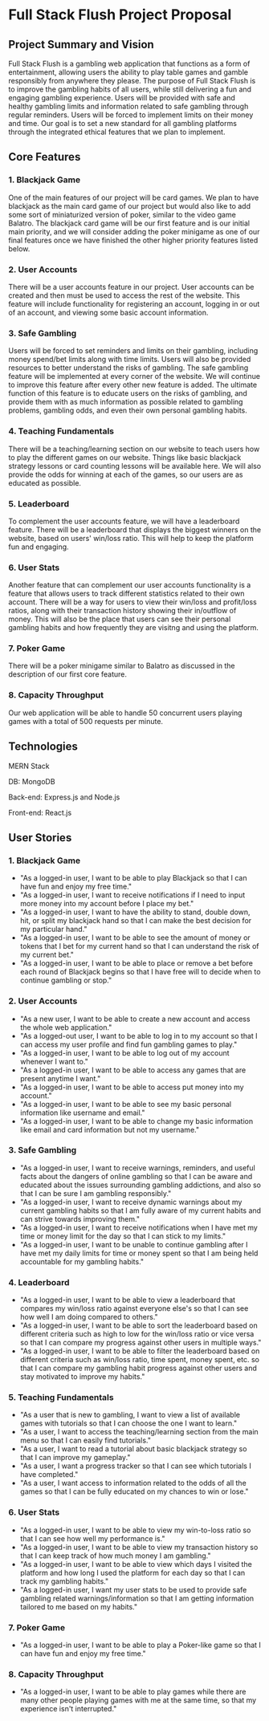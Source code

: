 # Full Stack Flush Project Proposal

## Project Summary and Vision
Full Stack Flush is a gambling web application that functions as a form of entertainment, allowing users the ability to play table games and gamble responsibly from anywhere they please. The purpose of Full Stack Flush is to improve the gambling habits of all users, while still delivering a fun and engaging gambling experience. Users will be provided with safe and healthy gambling limits and information related to safe gambling through regular reminders. Users will be forced to implement limits on their money and time. Our goal is to set a new standard for all gambling platforms through the integrated ethical features that we plan to implement.

## Core Features
### 1. Blackjack Game
One of the main features of our project will be card games. We plan to have blackjack as the main card game of our project but would also like to add some sort of miniaturized version of poker, similar to the video game Balatro. The blackjack card game will be our first feature and is our initial main priority, and we will consider adding the poker minigame as one of our final features once we have finished the other higher priority features listed below.

### 2. User Accounts
There will be a user accounts feature in our project. User accounts can be created and then must be used to access the rest of the website. This feature will include functionality for registering an account, logging in or out of an account, and viewing some basic account information.

### 3. Safe Gambling
Users will be forced to set reminders and limits on their gambling, including money spend/bet limits along with time limits. Users will also be provided resources to better understand the risks of gambling. The safe gambling feature will be implemented at every corner of the website. We will continue to improve this feature after every other new feature is added. The ultimate function of this feature is to educate users on the risks of gambling, and provide them with as much information as possible related to gambling problems, gambling odds, and even their own personal gambling habits.

### 4. Teaching Fundamentals
There will be a teaching/learning section on our website to teach users how to play the different games on our website. Things like basic blackjack strategy lessons or card counting lessons will be available here. We will also provide the odds for winning at each of the games, so our users are as educated as possible.

### 5. Leaderboard
To complement the user accounts feature, we will have a leaderboard feature. There will be a leaderboard that displays the biggest winners on the website, based on users' win/loss ratio. This will help to keep the platform fun and engaging.

### 6. User Stats
Another feature that can complement our user accounts functionality is a feature that allows users to track different statistics related to their own account. There will be a way for users to view their win/loss and profit/loss ratios, along with their transaction history showing their in/outflow of money. This will also be the place that users can see their personal gambling habits and how frequently they are visitng and using the platform.

### 7. Poker Game
There will be a poker minigame similar to Balatro as discussed in the description of our first core feature.

### 8. Capacity Throughput
Our web application will be able to handle 50 concurrent users playing games with a total of 500 requests per minute.

## Technologies
MERN Stack

DB: MongoDB

Back-end: Express.js and Node.js

Front-end: React.js

## User Stories
### 1. Blackjack Game
* "As a logged-in user, I want to be able to play Blackjack so that I can have fun and enjoy my free time."
* "As a logged-in user, I want to receive notifications if I need to input more money into my account before I place my bet."
* "As a logged-in user, I want to have the ability to stand, double down, hit, or split my blackjack hand so that I can make the best decision for my particular hand."
* "As a logged-in user, I want to be able to see the amount of money or tokens that I bet for my current hand so that I can understand the risk of my current bet."
* "As a logged-in user, I want to be able to place or remove a bet before each round of Blackjack begins so that I have free will to decide when to continue gambling or stop."

### 2. User Accounts
* "As a new user, I want to be able to create a new account and access the whole web application."
* "As a logged-out user, I want to be able to log in to my account so that I can access my user profile and find fun gambling games to play."
* "As a logged-in user, I want to be able to log out of my account whenever I want to."
* "As a logged-in user, I want to be able to access any games that are present anytime I want."
* "As a logged-in user, I want to be able to access put money into my account."
* "As a logged-in user, I want to be able to see my basic personal information like username and email."
* "As a logged-in user, I want to be able to change my basic information like email and card information but not my username."

### 3. Safe Gambling
* "As a logged-in user, I want to receive warnings, reminders, and useful facts about the dangers of online gambling so that I can be aware and educated about the issues surrounding gambling addictions, and also so that I can be sure I am gambling responsibly."
* "As a logged-in user, I want to receive dynamic warnings about my current gambling habits so that I am fully aware of my current habits and can strive towards improving them."
* "As a logged-in user, I want to receive notifications when I have met my time or money limit for the day so that I can stick to my limits."
* "As a logged-in user, I want to be unable to continue gambling after I have met my daily limits for time or money spent so that I am being held accountable for my gambling habits."

### 4. Leaderboard
* "As a logged-in user, I want to be able to view a leaderboard that compares my win/loss ratio against everyone else's so that I can see how well I am doing compared to others."
* "As a logged-in user, I want to be able to sort the leaderboard based on different criteria such as high to low for the win/loss ratio or vice versa so that I can compare my progress against other users in multiple ways."
* "As a logged-in user, I want to be able to filter the leaderboard based on different criteria such as win/loss ratio, time spent, money spent, etc. so that I can compare my gambling habit progress against other users and stay motivated to improve my habits."

### 5. Teaching Fundamentals
* "As a user that is new to gambling, I want to view a list of available games with tutorials so that I can choose the one I want to learn."
* "As a user, I want to access the teaching/learning section from the main menu so that I can easily find tutorials."
* "As a user, I want to read a tutorial about basic blackjack strategy so that I can improve my gameplay."
* "As a user, I want a progress tracker so that I can see which tutorials I have completed."
* "As a user, I want access to information related to the odds of all the games so that I can be fully educated on my chances to win or lose."

### 6. User Stats
* "As a logged-in user, I want to be able to view my win-to-loss ratio so that I can see how well my performance is."
* "As a logged-in user, I want to be able to view my transaction history so that I can keep track of how much money I am gambling."
* "As a logged-in user, I want to be able to view which days I visited the platform and how long I used the platform for each day so that I can track my gambling habits."
* "As a logged-in user, I want my user stats to be used to provide safe gambling related warnings/information so that I am getting information tailored to me based on my habits."

### 7. Poker Game
* "As a logged-in user, I want to be able to play a Poker-like game so that I can have fun and enjoy my free time."

### 8. Capacity Throughput
* "As a logged-in user, I want to be able to play games while there are many other people playing games with me at the same time, so that my experience isn't interrupted."
